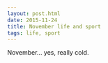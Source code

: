 ```yaml
---
layout: post.html
date: 2015-11-24
title: November life and sport
tags: life, sport
---
```


November... yes, really cold.
